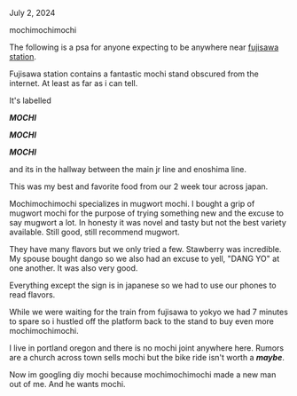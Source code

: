 July 2, 2024

mochimochimochi

The following is a psa for anyone expecting to be anywhere near [fujisawa station](https://en.wikipedia.org/wiki/Fujisawa_Station).

Fujisawa station contains a fantastic mochi stand obscured from the internet. At least as far as i can tell.

It's labelled

***MOCHI***

***MOCHI***

***MOCHI***

and its in the hallway between the main jr line and enoshima line.

This was my best and favorite food from our 2 week tour across japan.

Mochimochimochi specializes in mugwort mochi. I bought a grip of mugwort mochi for the purpose of trying something new and the excuse to say mugwort a lot. In honesty it was novel and tasty but not the best variety available. Still good, still recommend mugwort.

They have many flavors but we only tried a few. Stawberry was incredible. My spouse bought dango so we also had an excuse to yell, "DANG YO" at one another. It was also very good.

Everything except the sign is in japanese so we had to use our phones to read flavors.

While we were waiting for the train from fujisawa to yokyo we had 7 minutes to spare so i hustled off the platform back to the stand to buy even more mochimochimochi.

I live in portland oregon and there is no mochi joint anywhere here. Rumors are a church across town sells mochi but the bike ride isn't worth a ***maybe***.

Now im googling diy mochi because mochimochimochi made a new man out of me. And he wants mochi.
